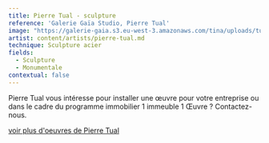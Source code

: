 ```yaml
---
title: Pierre Tual - sculpture
reference: 'Galerie Gaïa Studio, Pierre Tual'
image: "https://galerie-gaia.s3.eu-west-3.amazonaws.com/tina/uploads/tual-pierre/GAIÌ\x88A STUDIO FICHE TUAL_page-0001.jpg"
artist: content/artists/pierre-tual.md
technique: Sculpture acier
fields:
  - Sculpture
  - Monumentale
contextual: false
---
```


Pierre Tual vous intéresse pour installer une œuvre pour votre entreprise ou dans le cadre du  programme immobilier 1 immeuble 1 Œuvre ? Contactez-nous.

[voir plus d'oeuvres de Pierre Tual](https://www.galeriegaia.fr/artists/pierre-tual "Pierre Tual")
